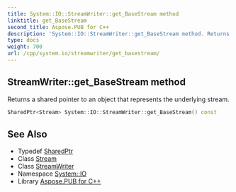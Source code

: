 ```yaml
---
title: System::IO::StreamWriter::get_BaseStream method
linktitle: get_BaseStream
second_title: Aspose.PUB for C++
description: 'System::IO::StreamWriter::get_BaseStream method. Returns a shared pointer to an object that represents the underlying stream in C++.'
type: docs
weight: 700
url: /cpp/system.io/streamwriter/get_basestream/
---
```

## StreamWriter::get_BaseStream method


Returns a shared pointer to an object that represents the underlying stream.

```cpp
SharedPtr<Stream> System::IO::StreamWriter::get_BaseStream() const
```

## See Also

* Typedef [SharedPtr](../../../system/sharedptr/)
* Class [Stream](../../stream/)
* Class [StreamWriter](../)
* Namespace [System::IO](../../)
* Library [Aspose.PUB for C++](../../../)
